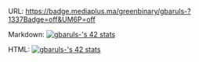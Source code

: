 URL:
https://badge.mediaplus.ma/greenbinary/gbaruls-?1337Badge=off&UM6P=off

Markdown:
[![gbaruls-'s 42 stats](https://badge.mediaplus.ma/greenbinary/gbaruls-?1337Badge=off&UM6P=off)](https://github.com/zikocult)

HTML:
<a href="https://github.com/zikocult"><img src="https://badge.mediaplus.ma/greenbinary/gbaruls-?1337Badge=off&UM6P=off" alt="gbaruls-'s 42 stats" /></a>